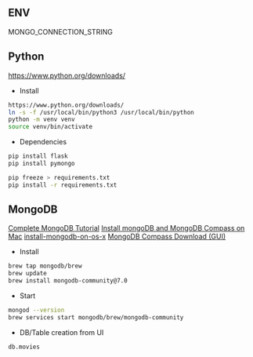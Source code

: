 ## ENV
MONGO_CONNECTION_STRING

## Python
https://www.python.org/downloads/
* Install
```bash
https://www.python.org/downloads/
ln -s -f /usr/local/bin/python3 /usr/local/bin/python
python -m venv venv
source venv/bin/activate
```
* Dependencies
```bash
pip install flask
pip install pymongo

pip freeze > requirements.txt
pip install -r requirements.txt
```

## MongoDB
[Complete MongoDB Tutorial](https://www.youtube.com/playlist?list=PL4cUxeGkcC9h77dJ-QJlwGlZlTd4ecZOA)
[Install mongoDB and MongoDB Compass on Mac](https://www.youtube.com/watch?v=MyIiM7z_j_Y)
[install-mongodb-on-os-x](https://www.mongodb.com/docs/manual/tutorial/install-mongodb-on-os-x/)
[MongoDB Compass Download (GUI)
](https://www.mongodb.com/try/download/compass)
* Install
```bash
brew tap mongodb/brew
brew update
brew install mongodb-community@7.0
```
* Start
```bash
mongod --version
brew services start mongodb/brew/mongodb-community
```
* DB/Table creation from UI
```bash
db.movies
```
